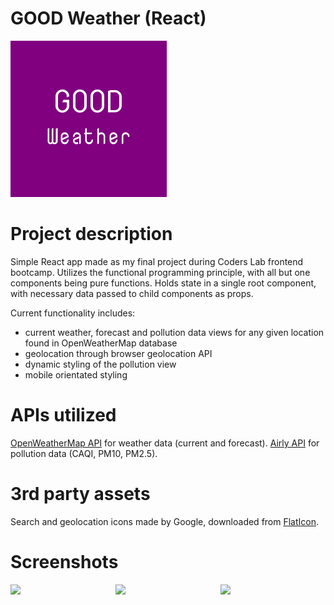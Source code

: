 # GOOD Weather (React)

<img width='250' height='250' src='images/good_weather_logo.png'>

# Project description
Simple React app made as my final project during Coders Lab frontend bootcamp.
Utilizes the functional programming principle, with all but one components being pure functions.
Holds state in a single root component, with necessary data passed to child components as props.

Current functionality includes:
<ul>
  <li>current weather, forecast and pollution data views for any given location found in OpenWeatherMap database</li>
  <li>geolocation through browser geolocation API</li>
  <li>dynamic styling of the pollution view</li>
  <li>mobile orientated styling</li>
</ul>

# APIs utilized

[OpenWeatherMap API](https://openweathermap.org/api) for weather data (current and forecast).
[Airly API](https://airly.eu/pl/api/) for pollution data (CAQI, PM10, PM2.5).

# 3rd party assets
Search and geolocation icons made by Google, downloaded from [FlatIcon](http://www.flaticon.com).

# Screenshots

<div style='display: flex'>
  <img width='250' src='/../screenshots/screenshots/current_weather.png'>
  <img width='250' src='/../screenshots/screenshots/forecast.png'>
  <img width='250' src='/../screenshots/screenshots/pollution.png'>
 </div>
